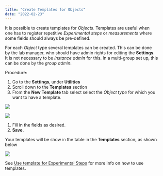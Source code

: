 ```yaml
---
title: "Create Templates for Objects"
date: "2022-02-23"
---
```


  
It is possible to create templates for _Objects_. Templates are useful when one has to register repetitive _Experimental steps_ or _measurements_ where some fields should always be pre-defined.

For each _Object_ type several templates can be created. This can be done by the lab manager, who should have admin rights for editing the **Settings**. It is not necessary to be _Instance admin_ for this. In a multi-group set up, this can be done by the _group admin_.

  
Procedure:  
  

1. Go to the **Settings**, under **Utilities**
2. Scroll down to the **Templates** section
3. From the **New Template** tab select select the _Object type_ for which you want to have a template.

![](https://openbis.ch/wp-content/uploads/2022/02/new-template-1024x401.png)

![](https://openbis.ch/wp-content/uploads/2022/02/select-object-type-template-1024x415.png)

1. Fill in the fields as desired.
2. **Save.**

  
Your templates will be show in the table in the **Templates** section, as shown below

![](https://openbis.ch/wp-content/uploads/2022/02/templates-table-1-1024x442.png)

See [Use template for Experimental Steps](https://openbis.ch/index.php/docs/user-documentation-20-10-3/lab-notebook/use-templates-for-experimental-steps/) for more info on how to use templates.
